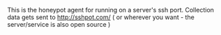 This is the honeypot agent for running on a server's ssh port. Collection data gets sent to http://sshpot.com/ ( or wherever you want - the server/service is also open source )

